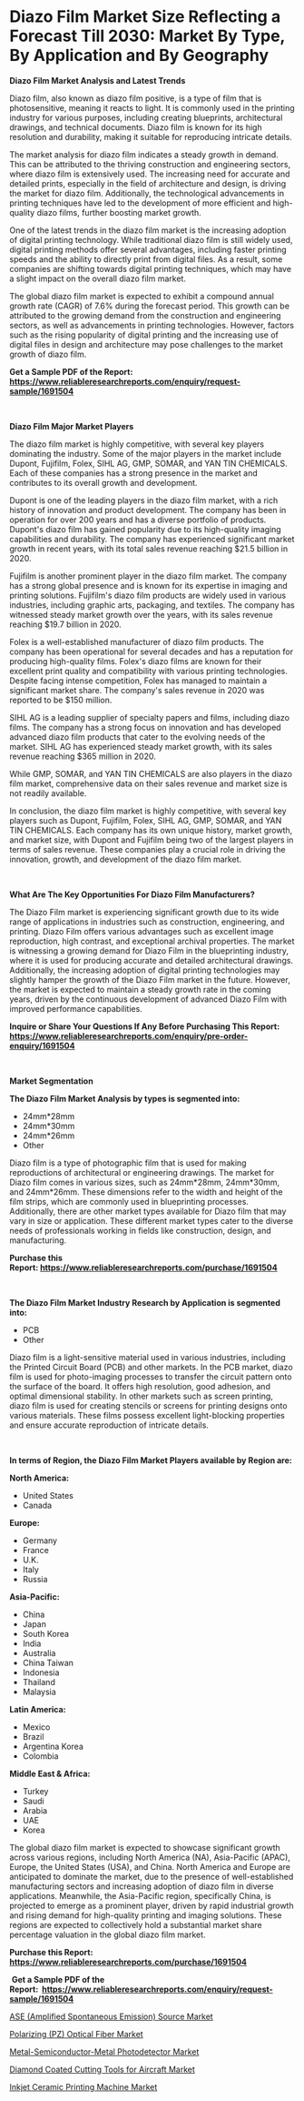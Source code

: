 <p><h1>Diazo Film Market Size Reflecting a Forecast Till 2030: Market By Type, By Application and By Geography</h1></p><p><strong>Diazo Film Market Analysis and Latest Trends</strong></p>
<p><p>Diazo film, also known as diazo film positive, is a type of film that is photosensitive, meaning it reacts to light. It is commonly used in the printing industry for various purposes, including creating blueprints, architectural drawings, and technical documents. Diazo film is known for its high resolution and durability, making it suitable for reproducing intricate details.</p><p>The market analysis for diazo film indicates a steady growth in demand. This can be attributed to the thriving construction and engineering sectors, where diazo film is extensively used. The increasing need for accurate and detailed prints, especially in the field of architecture and design, is driving the market for diazo film. Additionally, the technological advancements in printing techniques have led to the development of more efficient and high-quality diazo films, further boosting market growth.</p><p>One of the latest trends in the diazo film market is the increasing adoption of digital printing technology. While traditional diazo film is still widely used, digital printing methods offer several advantages, including faster printing speeds and the ability to directly print from digital files. As a result, some companies are shifting towards digital printing techniques, which may have a slight impact on the overall diazo film market.</p><p>The global diazo film market is expected to exhibit a compound annual growth rate (CAGR) of 7.6% during the forecast period. This growth can be attributed to the growing demand from the construction and engineering sectors, as well as advancements in printing technologies. However, factors such as the rising popularity of digital printing and the increasing use of digital files in design and architecture may pose challenges to the market growth of diazo film.</p></p>
<p><strong>Get a Sample PDF of the Report:&nbsp; <a href="https://www.reliableresearchreports.com/enquiry/request-sample/1691504">https://www.reliableresearchreports.com/enquiry/request-sample/1691504</a></strong></p>
<p>&nbsp;</p>
<p><strong>Diazo Film Major Market Players</strong></p>
<p><p>The diazo film market is highly competitive, with several key players dominating the industry. Some of the major players in the market include Dupont, Fujifilm, Folex, SIHL AG, GMP, SOMAR, and YAN TIN CHEMICALS. Each of these companies has a strong presence in the market and contributes to its overall growth and development.</p><p>Dupont is one of the leading players in the diazo film market, with a rich history of innovation and product development. The company has been in operation for over 200 years and has a diverse portfolio of products. Dupont's diazo film has gained popularity due to its high-quality imaging capabilities and durability. The company has experienced significant market growth in recent years, with its total sales revenue reaching $21.5 billion in 2020.</p><p>Fujifilm is another prominent player in the diazo film market. The company has a strong global presence and is known for its expertise in imaging and printing solutions. Fujifilm's diazo film products are widely used in various industries, including graphic arts, packaging, and textiles. The company has witnessed steady market growth over the years, with its sales revenue reaching $19.7 billion in 2020.</p><p>Folex is a well-established manufacturer of diazo film products. The company has been operational for several decades and has a reputation for producing high-quality films. Folex's diazo films are known for their excellent print quality and compatibility with various printing technologies. Despite facing intense competition, Folex has managed to maintain a significant market share. The company's sales revenue in 2020 was reported to be $150 million.</p><p>SIHL AG is a leading supplier of specialty papers and films, including diazo films. The company has a strong focus on innovation and has developed advanced diazo film products that cater to the evolving needs of the market. SIHL AG has experienced steady market growth, with its sales revenue reaching $365 million in 2020.</p><p>While GMP, SOMAR, and YAN TIN CHEMICALS are also players in the diazo film market, comprehensive data on their sales revenue and market size is not readily available.</p><p>In conclusion, the diazo film market is highly competitive, with several key players such as Dupont, Fujifilm, Folex, SIHL AG, GMP, SOMAR, and YAN TIN CHEMICALS. Each company has its own unique history, market growth, and market size, with Dupont and Fujifilm being two of the largest players in terms of sales revenue. These companies play a crucial role in driving the innovation, growth, and development of the diazo film market.</p></p>
<p>&nbsp;</p>
<p><strong>What Are The Key Opportunities For Diazo Film Manufacturers?</strong></p>
<p><p>The Diazo Film market is experiencing significant growth due to its wide range of applications in industries such as construction, engineering, and printing. Diazo Film offers various advantages such as excellent image reproduction, high contrast, and exceptional archival properties. The market is witnessing a growing demand for Diazo Film in the blueprinting industry, where it is used for producing accurate and detailed architectural drawings. Additionally, the increasing adoption of digital printing technologies may slightly hamper the growth of the Diazo Film market in the future. However, the market is expected to maintain a steady growth rate in the coming years, driven by the continuous development of advanced Diazo Film with improved performance capabilities.</p></p>
<p><strong>Inquire or Share Your Questions If Any Before Purchasing This Report: <a href="https://www.reliableresearchreports.com/enquiry/pre-order-enquiry/1691504">https://www.reliableresearchreports.com/enquiry/pre-order-enquiry/1691504</a></strong></p>
<p>&nbsp;</p>
<p><strong>Market Segmentation</strong></p>
<p><strong>The Diazo Film Market Analysis by types is segmented into:</strong></p>
<p><ul><li>24mm*28mm</li><li>24mm*30mm</li><li>24mm*26mm</li><li>Other</li></ul></p>
<p><p>Diazo film is a type of photographic film that is used for making reproductions of architectural or engineering drawings. The market for Diazo film comes in various sizes, such as 24mm*28mm, 24mm*30mm, and 24mm*26mm. These dimensions refer to the width and height of the film strips, which are commonly used in blueprinting processes. Additionally, there are other market types available for Diazo film that may vary in size or application. These different market types cater to the diverse needs of professionals working in fields like construction, design, and manufacturing.</p></p>
<p><strong>Purchase this Report:&nbsp;<a href="https://www.reliableresearchreports.com/purchase/1691504">https://www.reliableresearchreports.com/purchase/1691504</a></strong></p>
<p>&nbsp;</p>
<p><strong>The Diazo Film Market Industry Research by Application is segmented into:</strong></p>
<p><ul><li>PCB</li><li>Other</li></ul></p>
<p><p>Diazo film is a light-sensitive material used in various industries, including the Printed Circuit Board (PCB) and other markets. In the PCB market, diazo film is used for photo-imaging processes to transfer the circuit pattern onto the surface of the board. It offers high resolution, good adhesion, and optimal dimensional stability. In other markets such as screen printing, diazo film is used for creating stencils or screens for printing designs onto various materials. These films possess excellent light-blocking properties and ensure accurate reproduction of intricate details.</p></p>
<p>&nbsp;</p>
<p><strong>In terms of Region, the Diazo Film Market Players available by Region are:</strong></p>
<p>
    <p> <strong> North America: </strong>
        <ul>
            <li>United States</li>
            <li>Canada</li>
        </ul>
        </p> 
    <p> <strong> Europe: </strong>
        <ul>
            <li>Germany</li>
            <li>France</li>
            <li>U.K.</li>
            <li>Italy</li>
            <li>Russia</li>
        </ul>
        </p> 
    <p> <strong> Asia-Pacific: </strong>
        <ul>
            <li>China</li>
            <li>Japan</li>
            <li>South Korea</li>
            <li>India</li>
            <li>Australia</li>
            <li>China Taiwan</li>
            <li>Indonesia</li>
            <li>Thailand</li>
            <li>Malaysia</li>
        </ul>
        </p> 
    <p> <strong> Latin America: </strong>
        <ul>
            <li>Mexico</li>
            <li>Brazil</li>
            <li>Argentina Korea</li>
            <li>Colombia</li>
        </ul>
        </p> 
    <p> <strong> Middle East & Africa: </strong>
        <ul>
            <li>Turkey</li>
            <li>Saudi</li>
            <li>Arabia</li>
            <li>UAE</li>
            <li>Korea</li>
        </ul>
    </p>
    </p>
<p><p>The global diazo film market is expected to showcase significant growth across various regions, including North America (NA), Asia-Pacific (APAC), Europe, the United States (USA), and China. North America and Europe are anticipated to dominate the market, due to the presence of well-established manufacturing sectors and increasing adoption of diazo film in diverse applications. Meanwhile, the Asia-Pacific region, specifically China, is projected to emerge as a prominent player, driven by rapid industrial growth and rising demand for high-quality printing and imaging solutions. These regions are expected to collectively hold a substantial market share percentage valuation in the global diazo film market.</p></p>
<p><strong>Purchase this Report: <a href="https://www.reliableresearchreports.com/purchase/1691504">https://www.reliableresearchreports.com/purchase/1691504</a></strong></p>
<p>&nbsp;<strong>Get a Sample PDF of the Report:&nbsp;&nbsp;<a href="https://www.reliableresearchreports.com/enquiry/request-sample/1691504">https://www.reliableresearchreports.com/enquiry/request-sample/1691504</a></strong></p>
<p><strong></strong></p>
<p><p><a href="https://medium.com/@rogerking1949/ase-amplified-spontaneous-emission-source-market-size-reveals-the-best-marketing-channels-in-9b8eee1fcc23">ASE (Amplified Spontaneous Emission) Source Market</a></p><p><a href="https://medium.com/@beaublock2023/polarizing-pz-optical-fiber-market-outlook-industry-overview-and-forecast-2023-to-2030-db64077be384">Polarizing (PZ) Optical Fiber Market</a></p><p><a href="https://medium.com/@elisamohr1910/metal-semiconductor-metal-photodetector-market-share-evolution-and-market-growth-trends-2023-2030-529c71cfec17">Metal-Semiconductor-Metal Photodetector Market</a></p><p><a href="https://medium.com/@arrow.sorry.nest/diamond-coated-cutting-tools-for-aircraft-market-furnishes-information-on-market-share-market-d551524968c2">Diamond Coated Cutting Tools for Aircraft Market</a></p><p><a href="https://medium.com/@bank.build.unity/inkjet-ceramic-printing-machine-market-furnishes-information-on-market-share-market-trends-and-081ddd34e06b">Inkjet Ceramic Printing Machine Market</a></p></p>